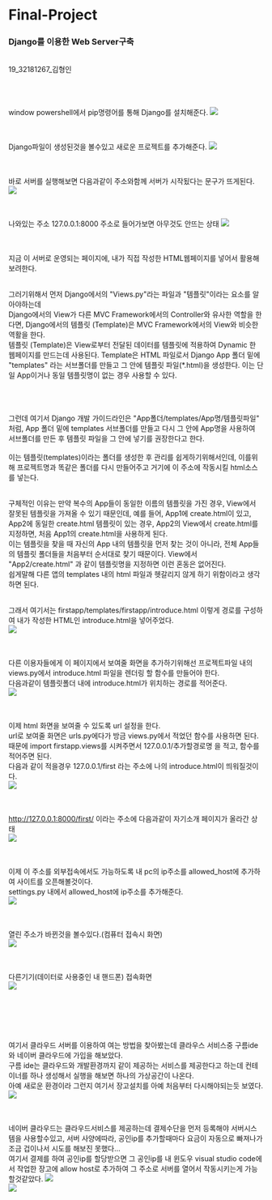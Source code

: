 # Final-Project

<h3>Django를 이용한 Web Server구축</h3><br>
19_32181267_김형인<br><br><br><br>

window powershell에서 pip명령어를 통해 Django를 설치해준다.
<img src="https://user-images.githubusercontent.com/103643538/174446385-063256cf-72af-43a6-9fe7-8a52246a62c3.png"><br><br><br>


Django파일이 생성된것을 볼수있고 새로운 프로젝트를 추가해준다.
<img src="https://user-images.githubusercontent.com/103643538/174446391-d16604ee-2ae5-476e-add2-05c3099652e7.png"><br><br><br>


바로 서버를 실행해보면 다음과같이 주소와함께 서버가 시작됬다는 문구가 뜨게된다.
<img src="https://user-images.githubusercontent.com/103643538/174446392-8a46d9ac-06fd-49dd-a888-5cea698e52bb.png"><br><br><br>


나와있는 주소 127.0.0.1:8000 주소로 들어가보면 아무것도 안뜨는 상태
<img src="https://user-images.githubusercontent.com/103643538/174446394-12c64125-eda6-4ddb-8fb6-ecbece4fff47.png"><br><br><br>


지금 이 서버로 운영되는 페이지에, 내가 직접 작성한 HTML웹페이지를 넣어서 활용해보려한다.<br><br>

그러기위해서 먼저 Django에서의 "Views.py"라는 파일과 "템플릿"이라는 요소를 알아야하는데<br> Django에서의 View가 다른 MVC Framework에서의 Controller와 유사한 역할을 한다면, Django에서의 템플릿 (Template)은 MVC Framework에서의 View와 비슷한 역활을 한다. <br>템플릿 (Template)은 View로부터 전달된 데이터를 템플릿에 적용하여 Dynamic 한 웹페이지를 만드는데 사용된다.
Template은 HTML 파일로서 Django App 폴더 밑에 "templates" 라는 서브폴더를 만들고 그 안에 템플릿 파일(*.html)을 생성한다. 이는 단일 App이거나 동일 템플릿명이 없는 경우 사용할 수 있다.<br><br><br><br>



그런데 여기서 Django 개발 가이드라인은 "App폴더/templates/App명/템플릿파일" 처럼,  App 폴더 밑에 templates 서브폴더를 만들고 다시 그 안에 App명을 사용하여 서브폴더를 만든 후 템플릿 파일을 그 안에 넣기를 권장한다고 한다.<br><br>
이는 템플릿(templates)이라는 폴더를 생성한 후 관리를 쉽게하기위해서인데, 이를위해 프로젝트명과 똑같은 폴더를 다시 만들어주고 거기에 이 주소에 작동시킬 html소스를 넣는다.<br><br>

구체적인 이유는 만약 복수의 App들이 동일한 이름의 템플릿을 가진 경우, View에서 잘못된 템플릿을 가져올 수 있기 때문인데, 예를 들어, App1에 create.html이 있고, App2에 동일한 create.html 템플릿이 있는 경우, App2의 View에서 create.html를 지정하면, 처음 App1의 create.html을 사용하게 된다.<br>
이는 템플릿을 찾을 때 자신의 App 내의 템플릿을 먼저 찾는 것이 아니라, 전체 App들의 템플릿 폴더들을 처음부터 순서대로 찾기 때문이다. View에서 "App2/create.html" 과 같이 템플릿명을 지정하면 이런 혼동은 없어진다.<br>
쉽게말해 다른 앱의 templates 내의 html 파일과 헷갈리지 않게 하기 위함이라고 생각하면 된다.<br><br>

그래서 여기서는 firstapp/templates/firstapp/introduce.html 이렇게 경로를 구성하여 내가 작성한 HTML인 introduce.html을 넣어주었다.<br>
<img src="https://user-images.githubusercontent.com/103643538/174447979-e9591e7d-73eb-4950-b559-5ebc4aa72001.png"><br><br><br>




다른 이용자들에게 이 페이지에서 보여줄 화면을 추가하기위해선 프로젝트파일 내의 views.py에서 introduce.html 파일을 렌더링 할 함수를 만들어야 한다.<br>
다음과같이 템플릿폴더 내에 introduce.html가 위치하는 경로를 적어준다.<br>
<img src="https://user-images.githubusercontent.com/103643538/174447980-01b96726-c480-4774-a5be-dcda5d7ddcbd.png"><br><br><br>


이제 html 화면을 보여줄 수 있도록 url 설정을 한다.<br>
url로 보여줄 화면은 urls.py에다가 방금 views.py에서 적었던 함수를 사용하면 된다.<br>
때문에 import firstapp.views를 시켜주면서 127.0.0.1/추가할경로명 을 적고, 함수를 적어주면 된다.<br>
다음과 같이 적을경우 127.0.0.1/first 라는 주소에 나의 introduce.html이 띄워질것이다.<br>
<img src="https://user-images.githubusercontent.com/103643538/174447976-b7a97078-f67d-4cb6-81ff-8761b5c78c6f.png"><br><br><br>


http://127.0.0.1:8000/first/ 이라는 주소에 다음과같이 자기소개 페이지가 올라간 상태<br>
<img src="https://user-images.githubusercontent.com/103643538/174446402-0b86344d-2aa9-4eb7-be8d-2cac1d59bd57.png"><br><br><br>


이제 이 주소를 외부접속에서도 가능하도록 내 pc의 ip주소를 allowed_host에 추가하여 사이트를 오픈해볼것이다.<br>
settings.py 내에서 allowed_host에 ip주소를 추가해준다.<br>
<img src="https://user-images.githubusercontent.com/103643538/174446404-fe81103d-2ecb-4faa-9016-634dcab0a242.png"><br><br><br>

열린 주소가 바뀐것을 볼수있다.(컴퓨터 접속시 화면)<br>
<img src="https://user-images.githubusercontent.com/103643538/174446406-8f3cd4ff-c279-401b-9cd4-2e70e2ebd749.png"><br><br><br>

다른기기(데이터로 사용중인 내 핸드폰) 접속화면<br>
<img src="https://user-images.githubusercontent.com/103643538/174446411-b25b8686-26e0-42b1-ae9f-09cd55e515c9.jpg"><br><br><br>

<br><br><br>
여기서 클라우드 서버를 이용하여 여는 방법을 찾아봤는데 클라우스 서비스중 구름ide와 네이버 클라우드에 가입을 해보았다.<br>
구름 ide는 클라우드와 개발환경까지 같이 제공하는 서비스를 제공한다고 하는데 컨테이너를 하나 생성해서 실행을 해보면 하나의 가상공간이 나온다.<br>
아예 새로운 환경이라 그런지 여기서 장고설치를 아예 처음부터 다시해야되는듯 보였다.
<img src="https://user-images.githubusercontent.com/103643538/174478171-aa9935c9-5d21-47f4-9acb-17d9311e4143.PNG"><br><br><br>


네이버 클라우드는 클라우드서비스를 제공하는데 결제수단을 먼저 등록해야 서버시스템을 사용할수있고, 서버 사양에따라, 공인ip를 추가할때마다 요금이 자동으로 빠져나가 조금 겁이나서 시도를 해보진 못했다...<br>
여기서 결제를 하여 공인ip를 할당받으면 그 공인ip를 내 윈도우 visual studio code에서 작업한 장고에 allow host로 추가하여 그 주소로 서버를 열어서 작동시키는게 가능할것같았다.
<img src="https://user-images.githubusercontent.com/103643538/174478062-2d4b7294-5a22-4849-a083-5f64e20767f9.PNG"><br>
<img src="https://user-images.githubusercontent.com/103643538/174478063-b089dcc0-cebd-4aa2-8c87-0817e773e69a.PNG"><br>
